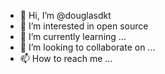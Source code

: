 - 👋 Hi, I’m @douglasdkt
- 👀 I’m interested in open source
- 🌱 I’m currently learning ...
- 💞️ I’m looking to collaborate on ...
- 📫 How to reach me ...

<!---
douglasdkt/douglasdkt is a ✨ special ✨ repository because its `README.md` (this file) appears on your GitHub profile.
You can click the Preview link to take a look at your changes.
--->
